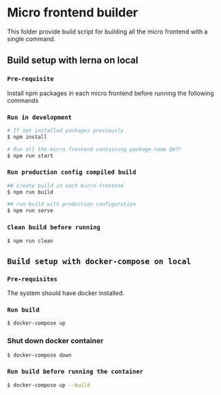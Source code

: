 # Micro frontend builder
This folder provide build script for building all the micro frontend with a single command.

## Build setup with lerna on local 
### `Pre-requisite`
Install npm packages in each micro frontend before running the following commands

### **`Run in development`**
```sh
# If not installed packages previously
$ npm install

# Run all the micro frontend containing package name @mf*
$ npm run start
```

### **`Run production config compiled build`**
```sh
## create build in each micro-frontend
$ npm run build 

## run build with production configuration
$ npm run serve
```

### **`Clean build before running`**
```sh
$ npm run clean
```

## **`Build setup with docker-compose on local`**
### **`Pre-requisites`**
The system should have docker installed.

### **`Run build`**
```sh
$ docker-compose up
```

### Shut down docker container
```sh
$ docker-compose down
```

### **`Run build before running the container`**
```sh
$ docker-compose up --build
```
